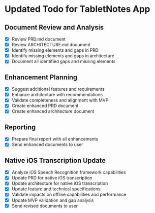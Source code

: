 # Updated Todo for TabletNotes App

## Document Review and Analysis
- [x] Review PRD.md document
- [x] Review ARCHITECTURE.md document
- [x] Identify missing elements and gaps in PRD
- [x] Identify missing elements and gaps in architecture
- [x] Document all identified gaps and missing elements

## Enhancement Planning
- [x] Suggest additional features and requirements
- [x] Enhance architecture with recommendations
- [x] Validate completeness and alignment with MVP
- [x] Create enhanced PRD document
- [x] Create enhanced architecture document

## Reporting
- [x] Prepare final report with all enhancements
- [x] Send enhanced documents to user

## Native iOS Transcription Update
- [x] Analyze iOS Speech Recognition framework capabilities
- [x] Update PRD for native iOS transcription
- [x] Update architecture for native iOS transcription
- [x] Update feature and technical specifications
- [x] Validate impacts on offline capabilities and performance
- [x] Update MVP validation and gap analysis
- [x] Send revised documents to user

